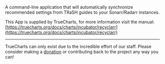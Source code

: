 A command-line application that will automatically synchronize recommended settings from TRaSH guides to your Sonarr/Radarr instances.

This App is supplied by TrueCharts, for more information visit the manual: [https://truecharts.org/docs/charts/incubator/recyclarr](https://truecharts.org/docs/charts/incubator/recyclarr)

---

TrueCharts can only exist due to the incredible effort of our staff.
Please consider making a [donation](https://truecharts.org/docs/about/sponsor) or contributing back to the project any way you can!
